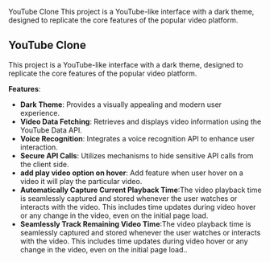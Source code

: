 YouTube Clone
This project is a YouTube-like interface with a dark theme, designed to replicate the core features of the popular video platform.

## YouTube Clone

This project is a YouTube-like interface with a dark theme, designed to replicate the core features of the popular video platform.

**Features**:

-   **Dark Theme**: Provides a visually appealing and modern user experience.
-   **Video Data Fetching**: Retrieves and displays video information using the YouTube Data API.
-   **Voice Recognition**: Integrates a voice recognition API to enhance user interaction.
-   **Secure API Calls**: Utilizes mechanisms to hide sensitive API calls from the client side.
-   **add play video option on hover**: Add feature when user hover on a video it will play the particular video.
-   **Automatically Capture Current Playback Time**:The video playback time is seamlessly captured and stored whenever the user watches or interacts with the video. This includes time updates during video hover or any change in the video, even on the initial page load.
-   **Seamlessly Track Remaining Video Time**:The video playback time is seamlessly captured and stored whenever the user watches or interacts with the video. This includes time updates during video hover or any change in the video, even on the initial page load..
